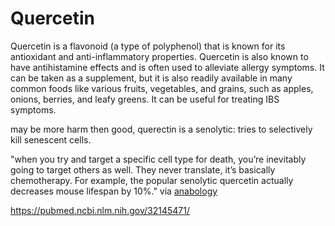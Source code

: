 # Quercetin
Quercetin is a flavonoid (a type of polyphenol) that is known for its antioxidant and anti-inflammatory properties. Quercetin is also known to have antihistamine effects and is often used to alleviate allergy symptoms. It can be taken as a supplement, but it is also readily available in many common foods like various fruits, vegetables, and grains, such as apples, onions, berries, and leafy greens. It can be useful for treating IBS symptoms.

may be more harm then good, querectin is a senolytic: tries to selectively kill senescent cells.

"when you try and target a specific cell type for death, you’re inevitably going to target others as well. They never translate, it’s basically chemotherapy. For example, the popular senolytic quercetin actually decreases mouse lifespan by 10%." via [anabology](https://twitter.com/anabology/status/1704930952990884064)

https://pubmed.ncbi.nlm.nih.gov/32145471/